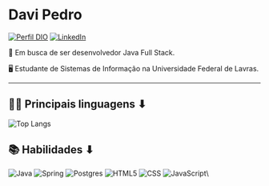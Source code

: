 # Davi Pedro
[![Perfil DIO](https://img.shields.io/badge/-Perfil%20%20DIO-30A3DC)](https://www.dio.me/users/davisilvaps02)
[![LinkedIn](https://img.shields.io/badge/-LinkedIn-000&logo=linkedin&logoColor=30A3DC)](https://www.linkedin.com/in/gabriel-pires-947bb1252/)

🚀 Em busca de ser desenvolvedor Java Full Stack.

🖥 Estudante de Sistemas de Informação na Universidade Federal de Lavras.

---

## 👨‍💻 Principais linguagens ⬇

![Top Langs](https://github-readme-stats-git-masterrstaa-rickstaa.vercel.app/api/top-langs/?username=davipedro&layout=compact&bg_color=000&border_color=30A3DC&title_color=E94D5F&text_color=FFF)

## 📚 Habilidades ⬇

![Java](https://img.shields.io/badge/Java-ED8B00?style=for-the-badge&logo=openjdk&logoColor=black)
![Spring](https://img.shields.io/badge/Spring-6DB33F?style=for-the-badge&logo=spring&logoColor=black)
![Postgres](https://img.shields.io/badge/PostgreSQL-316192?style=for-the-badge&logo=postgresql&logoColor=white)
![HTML5](https://img.shields.io/badge/HTML-000?style=for-the-badge&logo=html5)
![CSS](https://img.shields.io/badge/CSS3-000?style=for-the-badge&logo=css3)
![JavaScript](https://img.shields.io/badge/JavaScript-000?style=for-the-badge&logo=javascript)\
